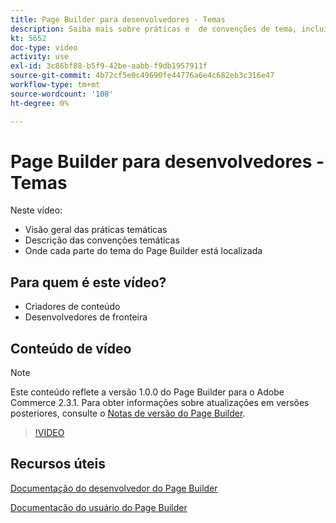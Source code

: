 ```yaml
---
title: Page Builder para desenvolvedores - Temas
description: Saiba mais sobre práticas e ​ de convenções de tema, incluindo o local para cada parte do tema do Construtor de páginas.
kt: 5652
doc-type: video
activity: use
exl-id: 3c86bf88-b5f9-42be-aabb-f9db1957911f
source-git-commit: 4b72cf5e0c49690fe44776a6e4c682eb3c316e47
workflow-type: tm+mt
source-wordcount: '108'
ht-degree: 0%

---
```


# Page Builder para desenvolvedores - Temas

Neste vídeo:

- Visão geral das práticas temáticas
- Descrição das convenções temáticas &#x200B;
- Onde cada parte do tema do Page Builder está localizada &#x200B;

## Para quem é este vídeo?

- Criadores de conteúdo
- Desenvolvedores de fronteira

## Conteúdo de vídeo

>[!NOTE]
>
>Este conteúdo reflete a versão 1.0.0 do Page Builder para o Adobe Commerce 2.3.1. Para obter informações sobre atualizações em versões posteriores, consulte o [Notas de versão do Page Builder](https://devdocs.magento.com/page-builder/docs/release-notes.html).

>[!VIDEO](https://video.tv.adobe.com/v/35711?quality=12&learn=on)

## Recursos úteis

[Documentação do desenvolvedor do Page Builder](https://devdocs.magento.com/page-builder/docs/index.html)

[Documentação do usuário do Page Builder](https://docs.magento.com/user-guide/cms/page-builder.html)
